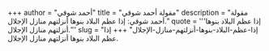 +++
author = "أحمد شوقي"
title = "مقولة أحمد شوقي"
description = "مقولة أحمد شوقي: إذا عظم البلاد بنوها أنزلتهم منازل الإجلال."
quote = '''إذا عظم البلاد بنوها أنزلتهم منازل الإجلال.'''
slug = "إذا-عظم-البلاد-بنوها-أنزلتهم-منازل-الإجلال"
+++
إذا عظم البلاد بنوها أنزلتهم منازل الإجلال.
